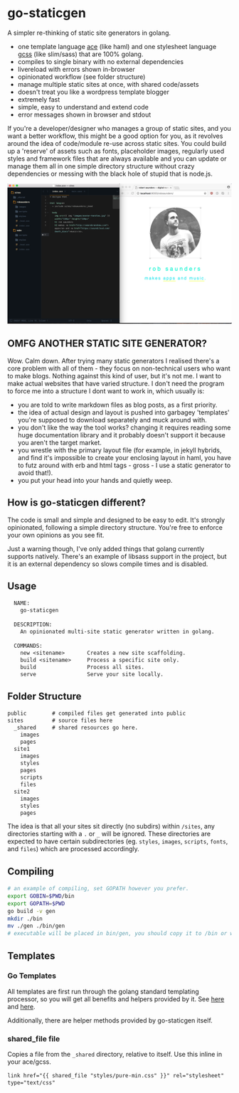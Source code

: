 # go-staticgen
A simpler re-thinking of static site generators in golang.

- one template language [ace](https://github.com/yosssi/ace) (like haml) and one stylesheet language [gcss](https://github.com/yosssi/gcss) (like slim/sass) that are 100% golang.
- compiles to single binary with no external dependencies
- livereload with errors shown in-browser
- opinionated workflow (see folder structure)
- manage multiple static sites at once, with shared code/assets
- doesn't treat you like a wordpress template blogger
- extremely fast
- simple, easy to understand and extend code
- error messages shown in browser and stdout

If you're a developer/designer who manages a group of static sites, and you want a better workflow, this might be a good option for you, as it revolves around the idea of code/module re-use across static sites. You could build up a 'reserve' of assets such as fonts, placeholder images, regularly used styles and framework files that are always available and you can update or manage them all in one simple directory structure without crazy dependencies or messing with the black hole of stupid that is node.js.

![screenshot](screenshot.png)


## OMFG ANOTHER STATIC SITE GENERATOR?
Wow. Calm down. After trying many static generators I realised there's a core problem with all of them - they focus on non-technical users who want to make blogs. Nothing against this kind of user, but it's not me. I want to make actual websites that have varied structure. I don't need the program to force me into a structure I dont want to work in, which usually is:

- you are told to write markdown files as blog posts, as a first priority.
- the idea of actual design and layout is pushed into garbagey 'templates' you're supposed to download separately and muck around with.
- you don't like the way the tool works? changing it requires reading some huge documentation library and it probably doesn't support it because you aren't the target market.
- you wrestle with the primary layout file (for example, in jekyll hybrids, and find it's impossible to create your enclosing layout in haml, you have to futz around with erb and html tags - gross - I use a static generator to avoid that!).
- you put your head into your hands and quietly weep.

## How is go-staticgen different?
The code is small and simple and designed to be easy to edit. It's strongly opinionated, following a simple directory structure. You're free to enforce your own opinions as you see fit.

Just a warning though, I've only added things that golang currently supports natively. There's an example of libsass support in the project, but it is an external dependency so slows compile times and is disabled.

## Usage

```
  NAME:
    go-staticgen

  DESCRIPTION:
    An opinionated multi-site static generator written in golang.

  COMMANDS:
    new <sitename>       Creates a new site scaffolding.
    build <sitename>     Process a specific site only.
    build                Process all sites.
    serve                Serve your site locally.
```

## Folder Structure
```
public        # compiled files get generated into public
sites         # source files here
  _shared     # shared resources go here.
    images
    pages
  site1
    images
    styles
    pages
    scripts
    files
  site2
    images
    styles
    pages
```

The idea is that all your sites sit directly (no subdirs) within `/sites`, any directories starting with a `.` or `_` will be ignored. These directories are expected to have certain subdirectories (eg. `styles`, `images`, `scripts`, `fonts`, and `files`) which are processed accordingly.

## Compiling
```bash
# an example of compiling, set GOPATH however you prefer.
export GOBIN=$PWD/bin
export GOPATH=$PWD
go build -v gen
mkdir ./bin
mv ./gen ./bin/gen
# executable will be placed in bin/gen, you should copy it to /bin or within your path.
```

## Templates

### Go Templates
All templates are first run through the golang standard templating processor, so you will get all benefits and helpers provided by it. See [here](https://golang.org/pkg/text/template/) and [here](https://golang.org/pkg/html/template/).

Additionally, there are helper methods provided by go-staticgen itself.

### shared_file file
Copies a file from the `_shared` directory, relative to itself. Use this inline in your ace/gcss.
```haml
link href="{{ shared_file "styles/pure-min.css" }}" rel="stylesheet" type="text/css"
```
